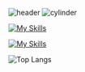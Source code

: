 ![header](https://capsule-render.vercel.app/api?type=venom&height=200&text=I%20am%20CherryJin.&fontSize=70&color=0:8871e5,100:b678c4)
![cylinder](https://capsule-render.vercel.app/api?type=cylinder&color=0:8871e5,100:b678c4&text=JavaScript%20Developer&fontAlignY=45&fontSize=40&height=100&desc=Nest.js%20and%20Reat&descAlignY=70)


[![My Skills](https://skillicons.dev/icons?i=html,css,js,ts,nodejs,nestjs,react,elasticsearch,mysql,mongodb,git,docker&theme=light)](https://skillicons.dev)

[![My Skills](https://skillicons.dev/icons?i=figma,discord&theme=light)](https://skillicons.dev)


![Top Langs](https://github-readme-stats.vercel.app/api/top-langs/?username=leesin1040&layout=compact)
